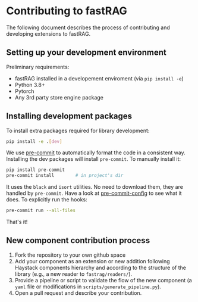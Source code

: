 # Contributing to fastRAG

The following document describes the process of contributing and developing extensions to fastRAG.

## Setting up your development environment

Preliminary requirements:

- fastRAG installed in a developement enviroment (via `pip install -e`)
- Python 3.8+
- Pytorch
- Any 3rd party store engine package

## Installing development packages

To install extra packages required for library development:

```sh
pip install -e .[dev]
```

We use [pre-commit](https://pre-commit.com/) to automatically format the code in a consistent way. Installing the dev packages will install `pre-commit`. To manually install it:

```sh
pip install pre-commit
pre-commit install        # in project's dir
```

It uses the `black` and `isort` utilities. No need to download them, they are handled by `pre-commit`. Have a look at [pre-commit-config](./.pre-commit-config.yaml) to see what it does.
To explicitly run the hooks:

```sh
pre-commit run --all-files
```

That's it!

## New component contribution process

1. Fork the repository to your own github space
2. Add your component as an extension or new addition following Haystack components hierarchy and according to the structure of the library (e.g., a new reader to `fastrag/readers/`).
3. Provide a pipeline or script to validate the flow of the new component (a `yaml` file or modifications in `scripts/generate_pipeline.py`).
4. Open a pull request and describe your contribution.
